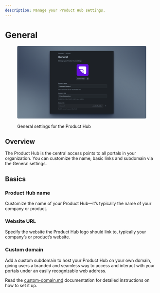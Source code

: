 ```yaml
---
description: Manage your Product Hub settings.
---
```


# General

<figure><img src="../.gitbook/assets/Released Settings - General.png" alt=""><figcaption><p>General settings for the Product Hub</p></figcaption></figure>

## Overview

The Product Hub is the central access points to all portals in your organization. You can customize the name, basic links and subdomain via the General settings.

## Basics

### Product Hub name

Customize the name of your Product Hub—it’s typically the name of your company or product.

### Website URL

Specify the website the Product Hub logo should link to, typically your company’s or product’s website.

### Custom domain

Add a custom subdomain to host your Product Hub on your own domain, giving users a branded and seamless way to access and interact with your portals under an easily recognizable web address.

Read the [custom-domain.md](custom-domain.md "mention") documentation for detailed instructions on how to set it up.&#x20;

